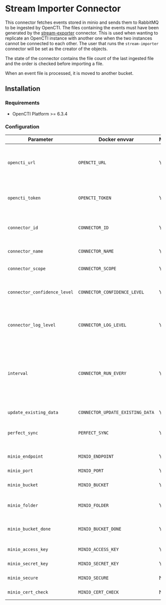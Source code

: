 # Stream Importer Connector

This connector fetches events stored in minio and sends them to RabbitMQ to be ingested by OpenCTI. The files containing the events must have been generated by the [stream-exporter](../../stream/stream-exporter/) connector. This is used when wanting to replicate an OpenCTI instance with another one when the two instances cannot be connected to each other. The user that runs the `stream-importer` connector will be set as the creator of the objects.

The state of the connector contains the file count of the last ingested file and the order is checked before importing a file.

When an event file is processed, it is moved to another bucket.

## Installation

### Requirements

- OpenCTI Platform >= 6.3.4

### Configuration

| Parameter                    | Docker envvar                    | Mandatory | Description                                                                                                                                                                   |
|------------------------------|----------------------------------|-----------|-------------------------------------------------------------------------------------------------------------------------------------------------------------------------------|
| `opencti_url`                | `OPENCTI_URL`                    | Yes       | The URL of the OpenCTI platform. Note that final `/` should be avoided. Example value: `http://opencti:8080`                                                                  |
| `opencti_token`              | `OPENCTI_TOKEN`                  | Yes       | The default admin token configured in the OpenCTI platform parameters file.                                                                                                   |
| `connector_id`               | `CONNECTOR_ID`                   | Yes       | A valid arbitrary `UUIDv4` that must be unique for this connector.                                                                                                            |
| `connector_name`             | `CONNECTOR_NAME`                 | Yes       | A connector name to be shown in OpenCTI.                                                                                                                                      |
| `connector_scope`            | `CONNECTOR_SCOPE`                | Yes       | Supported scope. E. g., `text/html`.                                                                                                                                          |
| `connector_confidence_level` | `CONNECTOR_CONFIDENCE_LEVEL`     | Yes       | The default confidence level for created sightings (a number between 1 and 4).                                                                                                |
| `connector_log_level`        | `CONNECTOR_LOG_LEVEL`            | Yes       | The log level for this connector, could be `debug`, `info`, `warn` or `error` (less verbose).                                                                                 |
| `interval`                   | `CONNECTOR_RUN_EVERY`            | Yes       | The time unit is represented by a single character at the end of the string: d for days, h for hours, m for minutes, and s for seconds. e.g., 30s is 30 seconds. 1d is 1 day. |
| `update_existing_data`       | `CONNECTOR_UPDATE_EXISTING_DATA` | Yes       | Whether to update known existing data.                                                                                                                                        |
| `perfect_sync`               | `PERFECT_SYNC`                   | Yes       | If set, events received can overwrite data, default `true`.                                                                                                                   |
| `minio_endpoint`             | `MINIO_ENDPOINT`                 | Yes       | The minio endpoint to read the messages from.                                                                                                                                 |
| `minio_port`                 | `MINIO_PORT`                     | Yes       | The minio port.                                                                                                                                                               |
| `minio_bucket`               | `MINIO_BUCKET`                   | Yes       | The minio bucket to read the messages from.                                                                                                                                   |
| `minio_folder`               | `MINIO_FOLDER`                   | Yes       | The minio folder containing the files to import.                                                                                                                              |
| `minio_bucket_done`          | `MINIO_BUCKET_DONE`              | Yes       | The minio bucket to move the messages that have been processed.                                                                                                               |
| `minio_access_key`           | `MINIO_ACCESS_KEY`               | Yes       | The minio access key.                                                                                                                                                         |
| `minio_secret_key`           | `MINIO_SECRET_KEY`               | Yes       | The minio secret key.                                                                                                                                                         |
| `minio_secure`               | `MINIO_SECURE`                   | No        | Whether to use SSL of not, default False.                                                                                                                                     |
| `minio_cert_check`           | `MINIO_CERT_CHECK`               | No        | Whether to check certificate.                                                                                                                                                 |

